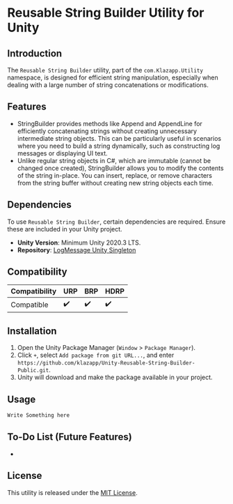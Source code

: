 # Reusable String Builder Utility for Unity

## Introduction
The `Reusable String Builder` utility, part of the `com.Klazapp.Utility` namespace, is designed for efficient string manipulation, especially when dealing with a large number of string concatenations or modifications.

## Features
- StringBuilder provides methods like Append and AppendLine for efficiently concatenating strings without creating unnecessary intermediate string objects. This can be particularly useful in scenarios where you need to build a string dynamically, such as constructing log messages or displaying UI text.
- Unlike regular string objects in C#, which are immutable (cannot be changed once created), StringBuilder allows you to modify the contents of the string in-place. You can insert, replace, or remove characters from the string buffer without creating new string objects each time.
  
## Dependencies
To use `Reusable String Builder`, certain dependencies are required. Ensure these are included in your Unity project.
- **Unity Version**: Minimum Unity 2020.3 LTS.
- **Repository**: [LogMessage Unity Singleton](https://github.com/klazapp/Unity-Singleton-Public.git)

## Compatibility
| Compatibility        | URP | BRP | HDRP |
|----------------------|-----|-----|------|
| Compatible           | ✔️  | ✔️  | ✔️   |

## Installation
1. Open the Unity Package Manager (`Window` > `Package Manager`).
2. Click `+`, select `Add package from git URL...`, and enter `https://github.com/klazapp/Unity-Reusable-String-Builder-Public.git`.
3. Unity will download and make the package available in your project.

## Usage
```csharp
Write Something here
```

## To-Do List (Future Features)
- 

## License
This utility is released under the [MIT License](LICENSE).
